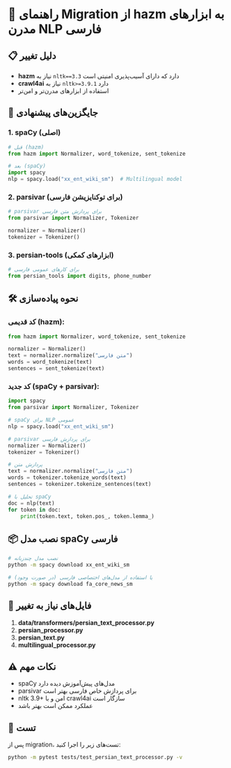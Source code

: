 # 🔧 راهنمای Migration از hazm به ابزارهای مدرن NLP فارسی

## 📋 دلیل تغییر

- **hazm** نیاز به `nltk==3.3` دارد که دارای آسیب‌پذیری امنیتی است
- **crawl4ai** نیاز به `nltk>=3.9.1` دارد
- استفاده از ابزارهای مدرن‌تر و امن‌تر

## 🔄 جایگزین‌های پیشنهادی

### 1. **spaCy** (اصلی)
```python
# قبل (hazm)
from hazm import Normalizer, word_tokenize, sent_tokenize

# بعد (spaCy)
import spacy
nlp = spacy.load("xx_ent_wiki_sm")  # Multilingual model
```

### 2. **parsivar** (برای توکنایزیشن فارسی)
```python
# parsivar برای پردازش متن فارسی
from parsivar import Normalizer, Tokenizer

normalizer = Normalizer()
tokenizer = Tokenizer()
```

### 3. **persian-tools** (ابزارهای کمکی)
```python
# برای کارهای عمومی فارسی
from persian_tools import digits, phone_number
```

## 🛠️ نحوه پیاده‌سازی

### کد قدیمی (hazm):
```python
from hazm import Normalizer, word_tokenize, sent_tokenize

normalizer = Normalizer()
text = normalizer.normalize("متن فارسی")
words = word_tokenize(text)
sentences = sent_tokenize(text)
```

### کد جدید (spaCy + parsivar):
```python
import spacy
from parsivar import Normalizer, Tokenizer

# spaCy برای NLP عمومی
nlp = spacy.load("xx_ent_wiki_sm")

# parsivar برای پردازش فارسی
normalizer = Normalizer()
tokenizer = Tokenizer()

# پردازش متن
text = normalizer.normalize("متن فارسی")
words = tokenizer.tokenize_words(text)
sentences = tokenizer.tokenize_sentences(text)

# تحلیل با spaCy
doc = nlp(text)
for token in doc:
    print(token.text, token.pos_, token.lemma_)
```

## 📦 نصب مدل spaCy فارسی

```bash
# نصب مدل چندزبانه
python -m spacy download xx_ent_wiki_sm

# یا استفاده از مدل‌های اختصاصی فارسی (در صورت وجود)
python -m spacy download fa_core_news_sm
```

## 🔧 فایل‌های نیاز به تغییر

1. **data/transformers/persian_text_processor.py**
2. **persian_processor.py**
3. **persian_text.py**
4. **multilingual_processor.py**

## ⚠️ نکات مهم

- spaCy مدل‌های پیش‌آموزش دیده دارد
- parsivar برای پردازش خاص فارسی بهتر است
- nltk 3.9+ امن و با crawl4ai سازگار است
- عملکرد ممکن است بهتر باشد

## 🧪 تست

پس از migration، تست‌های زیر را اجرا کنید:
```bash
python -m pytest tests/test_persian_text_processor.py -v
``` 